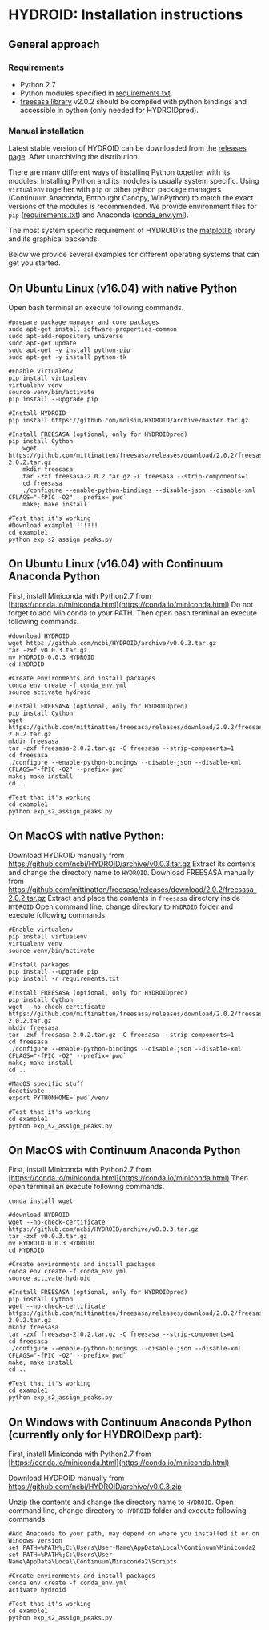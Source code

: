 # HYDROID: Installation instructions
## General approach
### Requirements
- Python 2.7
- Python modules specified in [requirements.txt](../requirements.txt). 
- [freesasa library](http://freesasa.github.io) v2.0.2 should be compiled with python bindings and accessible in python (only needed for HYDROIDpred).
### Manual installation
Latest stable version of HYDROID can be downloaded from the [releases page](https://github.com/ncbi/HYDROID/releases).
After unarchiving the distribution.

There are many different ways of installing Python together with its modules.
Installing Python and its modules is usually system specific. Using `virtualenv` together with `pip` or other python package managers (Continuum Anaconda, Enthought Canopy, WinPython) to match the exact versions of the modules is recommended. We provide environment files for `pip` ([requirements.txt](requirements.txt)) and Anaconda ([conda_env.yml](conda_env.yml)).

The most system specific requirement of HYDROID is the [matplotlib](http://matplotlib.org/users/installing.html) library and its graphical backends.

Below we provide several examples for different operating systems that can get you started. 

## On Ubuntu Linux (v16.04) with native Python
Open bash terminal an execute following commands.
~~~~
#prepare package manager and core packages
sudo apt-get install software-properties-common
sudo apt-add-repository universe
sudo apt-get update
sudo apt-get -y install python-pip
sudo apt-get -y install python-tk

#Enable virtualenv
pip install virtualenv
virtualenv venv
source venv/bin/activate
pip install --upgrade pip

#Install HYDROID
pip install https://github.com/molsim/HYDROID/archive/master.tar.gz

#Install FREESASA (optional, only for HYDROIDpred)
pip install Cython
	wget https://github.com/mittinatten/freesasa/releases/download/2.0.2/freesasa-2.0.2.tar.gz
	mkdir freesasa
	tar -zxf freesasa-2.0.2.tar.gz -C freesasa --strip-components=1
	cd freesasa
	./configure --enable-python-bindings --disable-json --disable-xml CFLAGS="-fPIC -O2" --prefix=`pwd`
	make; make install

#Test that it's working
#Download example1 !!!!!!
cd example1
python exp_s2_assign_peaks.py
~~~~

## On Ubuntu Linux (v16.04) with Continuum Anaconda Python

First, install Miniconda with Python2.7 from [https://conda.io/miniconda.html](https://conda.io/miniconda.html)
Do not forget to add Miniconda to your PATH. Then open bash terminal an execute following commands.
~~~~
#download HYDROID
wget https://github.com/ncbi/HYDROID/archive/v0.0.3.tar.gz
tar -zxf v0.0.3.tar.gz
mv HYDROID-0.0.3 HYDROID
cd HYDROID

#Create environments and install packages
conda env create -f conda_env.yml
source activate hydroid

#Install FREESASA (optional, only for HYDROIDpred)
pip install Cython
wget https://github.com/mittinatten/freesasa/releases/download/2.0.2/freesasa-2.0.2.tar.gz
mkdir freesasa
tar -zxf freesasa-2.0.2.tar.gz -C freesasa --strip-components=1
cd freesasa
./configure --enable-python-bindings --disable-json --disable-xml CFLAGS="-fPIC -O2" --prefix=`pwd`
make; make install
cd ..

#Test that it's working
cd example1
python exp_s2_assign_peaks.py
~~~~


## On MacOS with native Python:

Download HYDROID manually from https://github.com/ncbi/HYDROID/archive/v0.0.3.tar.gz
Extract its contents and change the directory name to `HYDROID`.
Download FREESASA manually from https://github.com/mittinatten/freesasa/releases/download/2.0.2/freesasa-2.0.2.tar.gz
Extract and place the contents in `freesasa` directory inside `HYDROID`
Open command line, change directory to `HYDROID` folder and execute following commands.
~~~~
#Enable virtualenv
pip install virtualenv
virtualenv venv
source venv/bin/activate

#Install packages
pip install --upgrade pip
pip install -r requirements.txt

#Install FREESASA (optional, only for HYDROIDpred)
pip install Cython
wget --no-check-certificate https://github.com/mittinatten/freesasa/releases/download/2.0.2/freesasa-2.0.2.tar.gz
mkdir freesasa
tar -zxf freesasa-2.0.2.tar.gz -C freesasa --strip-components=1
cd freesasa
./configure --enable-python-bindings --disable-json --disable-xml CFLAGS="-fPIC -O2" --prefix=`pwd`
make; make install
cd ..

#MacOS specific stuff
deactivate
export PYTHONHOME=`pwd`/venv

#Test that it's working
cd example1
python exp_s2_assign_peaks.py
~~~~

## On MacOS with Continuum Anaconda Python

First, install Miniconda with Python2.7 from [https://conda.io/miniconda.html](https://conda.io/miniconda.html)
Then open terminal an execute following commands.
~~~~
conda install wget

#download HYDROID
wget --no-check-certificate https://github.com/ncbi/HYDROID/archive/v0.0.3.tar.gz
tar -zxf v0.0.3.tar.gz
mv HYDROID-0.0.3 HYDROID
cd HYDROID

#Create environments and install packages
conda env create -f conda_env.yml
source activate hydroid

#Install FREESASA (optional, only for HYDROIDpred)
pip install Cython
wget --no-check-certificate https://github.com/mittinatten/freesasa/releases/download/2.0.2/freesasa-2.0.2.tar.gz
mkdir freesasa
tar -zxf freesasa-2.0.2.tar.gz -C freesasa --strip-components=1
cd freesasa
./configure --enable-python-bindings --disable-json --disable-xml CFLAGS="-fPIC -O2" --prefix=`pwd`
make; make install
cd ..

#Test that it's working
cd example1
python exp_s2_assign_peaks.py
~~~~


## On Windows with Continuum Anaconda Python (currently only for HYDROIDexp part):
First, install Miniconda with Python2.7 from [https://conda.io/miniconda.html](https://conda.io/miniconda.html)

Download HYDROID manually from https://github.com/ncbi/HYDROID/archive/v0.0.3.zip

Unzip the contents and change the directory name to `HYDROID`.
Open command line, change directory to `HYDROID` folder and execute following commands.
~~~~
#Add Anaconda to your path, may depend on where you installed it or on Windows version
set PATH=%PATH%;C:\Users\User-Name\AppData\Local\Continuum\Miniconda2
set PATH=%PATH%;C:\Users\User-Name\AppData\Local\Continuum\Miniconda2\Scripts

#Create environments and install packages
conda env create -f conda_env.yml
activate hydroid

#Test that it's working
cd example1
python exp_s2_assign_peaks.py
~~~~
